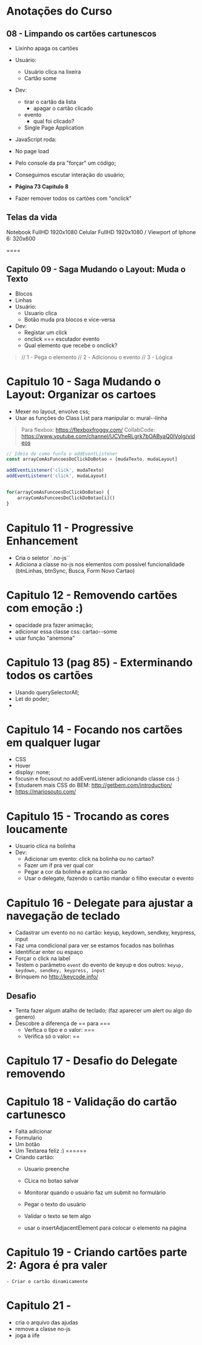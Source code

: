 # Anotações do Curso

## 08 - Limpando os cartões cartunescos
- Lixinho apaga os cartões
- Usuário: 
    - Usuário clica na lixeira
    - Cartão some
- Dev:
    - tirar o cartão da lista
        - apagar o cartão clicado
    - evento 
        - qual foi clicado?
    - Single Page Application 

- JavaScript roda:
 - No page load
 - Pelo console da pra "forçar" um código;
 - Conseguimos escutar interação do usuário;
- **Página 73 Capitulo 8**
- Fazer remover todos os cartões com "onclick"


## Telas da vida
Notebook FullHD 1920x1080
Celular FullHD 1920x1080 / Viewport of Iphone 6: 320x600

====

## Capitulo 09 - Saga Mudando o Layout: Muda o Texto
- Blocos
- Linhas
- Usuário:
    - Usuario clica
    - Botão muda pra blocos e vice-versa
- Dev:
    - Registar um click 
    - onclick === escutador evento
    - Qual elemento que recebe o onclick?

>// 1 - Pega o elemento
>// 2 - Adicionou o evento
>// 3 - Lógica

# Capitulo 10 - Saga Mudando o Layout: Organizar os cartoes
- Mexer no layout, envolve css;
- Usar as funções do Class List para manipular o: mural--linha

> Para flexbox: https://flexboxfroggy.com/
> CollabCode: https://www.youtube.com/channel/UCVheRLgrk7bOAByaQ0IVolg/videos

```js
// Ideia de como funfa o addEventListener
const arrayComAsFuncoesDoClickDoBotao = [mudaTexto, mudaLayout]

addEventListener('click', mudaTexto)
addEventListener('click', mudaLayout)


for(arrayComAsFuncoesDoClickDoBotao) {
    arrayComAsFuncoesDoClickDoBotao[i]()
}
```

# Capitulo 11 - Progressive Enhancement
- Cria o seletor `.no-js``
- Adiciona a classe no-js nos elementos com possível funcionalidade (btnLinhas, btnSync, Busca, Form Novo Cartao)

# Capitulo 12 - Removendo cartões com emoção :)
- opacidade pra fazer animação;
- adicionar essa classe css: cartao--some
- usar função "anemona"

# Capitulo 13 (pag 85) - Exterminando todos os cartões
- Usando querySelectorAll;
- Let do poder;
- 

# Capitulo 14 - Focando nos cartões em qualquer lugar
- CSS
- Hover
- display: none;
- focusin e focusout no addEventListener adicionando classe css :)
- Estudarem mais CSS do BEM: http://getbem.com/introduction/
- https://mariosouto.com/

# Capitulo 15 - Trocando as cores loucamente
- Usuario clica na bolinha
- Dev:
    - Adicionar um evento: click na bolinha ou no cartao?
    - Fazer um if pra ver qual cor
    - Pegar a cor da bolinha e aplica no cartão
    - Usar o delegate, fazendo o cartão mandar o filho executar o evento

# Capitulo 16 - Delegate para ajustar a navegação de teclado
- Cadastrar um evento no no cartão: keyup, keydown, sendkey, keypress, input
- Faz uma condicional para ver se estamos focados nas bolinhas
- Identificar enter ou espaço
- Forçar o click na label
- Testem o parâmetro `event` do evento de keyup e dos outros: `keyup, keydown, sendkey, keypress, input`
- Brinquem no http://keycode.info/
## Desafio
- Tenta fazer algum atalho de teclado; (faz aparecer um alert ou algo do genero)
- Descobre a diferença de == para ===
    - Verfica o tipo e o valor: ===
    - Verifica só o valor: ==

# Capitulo 17 - Desafio do Delegate removendo

# Capitulo 18 - Validação do cartão cartunesco
- Falta adicionar
- Formulario
 - Um botão
 - Um Textarea feliz :)
======
- Criando cartão:
    - Usuario preenche
    - CLica no botao salvar

    - Monitorar quando o usuário faz um submit no formulário
    - Pegar o texto do usuário
    - Validar o texto se tem algo
    - usar o insertAdjacentElement para colocar o elemento na página

# Capitulo 19 - Criando cartões parte 2: Agora é pra valer
    - Criar o cartão dinamicamente


# Capitulo 21 -  
- cria o arquivo das ajudas
- remove a classe no-js
- joga a iife















